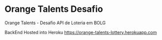 # Orange Talents Desafio
Orange Talents - Desafio API de Loteria em BOLG 

BackEnd Hosted into Heroku
https://orange-talents-lottery.herokuapp.com
